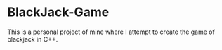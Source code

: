 # BlackJack-Game
This is a personal project of mine where I attempt to create the game of blackjack in C++. 
